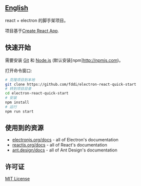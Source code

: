 ## [English](README.md)
react + electron 的脚手架项目。

项目基于[Create React App](https://github.com/facebookincubator/create-react-app).

## 快速开始

需要安装 [Git](https://git-scm.com) 和 [Node.js](https://nodejs.org/en/download/) (默认安装[npm]http://npmjs.com)。

打开命令窗口:
```bash
# 克隆项目到本地
git clone https://github.com/fddi/electron-react-quick-start
# 转到项目目录
cd electron-react-quick-start
# 安装
npm install
# 运行
npm run start
```

## 使用到的资源

- [electronjs.org/docs](https://electronjs.org/docs) - all of Electron's documentation
- [reactjs.org/docs](https://reactjs.org/docs/getting-started.html) - all of React's documentation
- [ant.design/docs](https://ant.design/docs) - all of Ant Design's documentation
## 许可证
[MIT License](LICENSE.md)